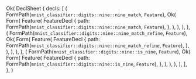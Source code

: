 Ok(
    DeclSheet {
        decls: [
            (
                FormPath(`mnist_classifier::digits::nine::nine_match`, `Feature`),
                Ok(
                    Form(
                        Feature(
                            FeatureDecl {
                                path: FormPath(`mnist_classifier::digits::nine::nine_match`, `Feature`),
                            },
                        ),
                    ),
                ),
            ),
            (
                FormPath(`mnist_classifier::digits::nine::nine_match_refine`, `Feature`),
                Ok(
                    Form(
                        Feature(
                            FeatureDecl {
                                path: FormPath(`mnist_classifier::digits::nine::nine_match_refine`, `Feature`),
                            },
                        ),
                    ),
                ),
            ),
            (
                FormPath(`mnist_classifier::digits::nine::is_nine`, `Feature`),
                Ok(
                    Form(
                        Feature(
                            FeatureDecl {
                                path: FormPath(`mnist_classifier::digits::nine::is_nine`, `Feature`),
                            },
                        ),
                    ),
                ),
            ),
        ],
    },
)